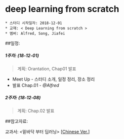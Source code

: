# deep learning from scratch
	* 스터디 시작일자: 2018-12-01
	* 교재: < Deep Learning from scratch >
	* 멤버: Alfred, Song, Jiafei 
##일정:

##### 1주차:  (18-12-01)
> 계획: Orantation, Chap01 발표

- Meet Up - 스터디 소개, 일정 정리, 장소 정리
- 발표 Chap.01  - *@Alfred*

##### 2주차: (18-12-08)
> 계획: Chap.02 발표

##참고자료:

교과서: <밑바닥 부터 딥러닝> [[Chinese Ver.](/files/book_from_scratch_.pdf)]